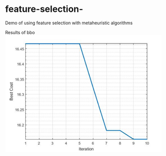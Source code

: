 # feature-selection-
Demo of using feature selection with metaheuristic algorithms

Results of bbo
![ScreenShot](/bbo/result_bbo.jpg)
